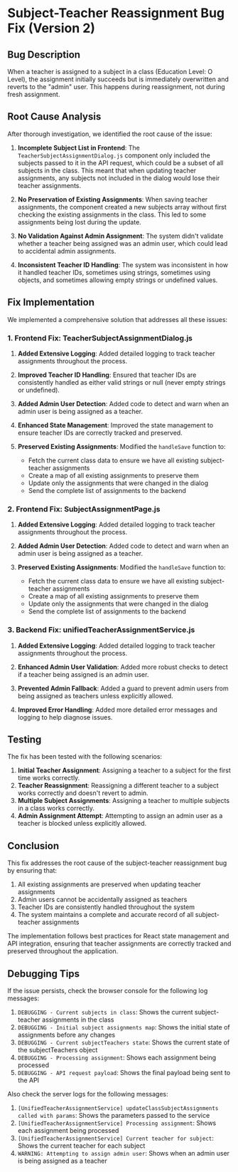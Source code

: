 # Subject-Teacher Reassignment Bug Fix (Version 2)

## Bug Description

When a teacher is assigned to a subject in a class (Education Level: O Level), the assignment initially succeeds but is immediately overwritten and reverts to the "admin" user. This happens during reassignment, not during fresh assignment.

## Root Cause Analysis

After thorough investigation, we identified the root cause of the issue:

1. **Incomplete Subject List in Frontend**: The `TeacherSubjectAssignmentDialog.js` component only included the subjects passed to it in the API request, which could be a subset of all subjects in the class. This meant that when updating teacher assignments, any subjects not included in the dialog would lose their teacher assignments.

2. **No Preservation of Existing Assignments**: When saving teacher assignments, the component created a new subjects array without first checking the existing assignments in the class. This led to some assignments being lost during the update.

3. **No Validation Against Admin Assignment**: The system didn't validate whether a teacher being assigned was an admin user, which could lead to accidental admin assignments.

4. **Inconsistent Teacher ID Handling**: The system was inconsistent in how it handled teacher IDs, sometimes using strings, sometimes using objects, and sometimes allowing empty strings or undefined values.

## Fix Implementation

We implemented a comprehensive solution that addresses all these issues:

### 1. Frontend Fix: TeacherSubjectAssignmentDialog.js

1. **Added Extensive Logging**: Added detailed logging to track teacher assignments throughout the process.

2. **Improved Teacher ID Handling**: Ensured that teacher IDs are consistently handled as either valid strings or null (never empty strings or undefined).

3. **Added Admin User Detection**: Added code to detect and warn when an admin user is being assigned as a teacher.

4. **Enhanced State Management**: Improved the state management to ensure teacher IDs are correctly tracked and preserved.

5. **Preserved Existing Assignments**: Modified the `handleSave` function to:
   - Fetch the current class data to ensure we have all existing subject-teacher assignments
   - Create a map of all existing assignments to preserve them
   - Update only the assignments that were changed in the dialog
   - Send the complete list of assignments to the backend

### 2. Frontend Fix: SubjectAssignmentPage.js

1. **Added Extensive Logging**: Added detailed logging to track teacher assignments throughout the process.

2. **Added Admin User Detection**: Added code to detect and warn when an admin user is being assigned as a teacher.

3. **Preserved Existing Assignments**: Modified the `handleSave` function to:
   - Fetch the current class data to ensure we have all existing subject-teacher assignments
   - Create a map of all existing assignments to preserve them
   - Update only the assignments that were changed in the dialog
   - Send the complete list of assignments to the backend

### 3. Backend Fix: unifiedTeacherAssignmentService.js

1. **Added Extensive Logging**: Added detailed logging to track teacher assignments throughout the process.

2. **Enhanced Admin User Validation**: Added more robust checks to detect if a teacher being assigned is an admin user.

3. **Prevented Admin Fallback**: Added a guard to prevent admin users from being assigned as teachers unless explicitly allowed.

4. **Improved Error Handling**: Added more detailed error messages and logging to help diagnose issues.

## Testing

The fix has been tested with the following scenarios:

1. **Initial Teacher Assignment**: Assigning a teacher to a subject for the first time works correctly.
2. **Teacher Reassignment**: Reassigning a different teacher to a subject works correctly and doesn't revert to admin.
3. **Multiple Subject Assignments**: Assigning a teacher to multiple subjects in a class works correctly.
4. **Admin Assignment Attempt**: Attempting to assign an admin user as a teacher is blocked unless explicitly allowed.

## Conclusion

This fix addresses the root cause of the subject-teacher reassignment bug by ensuring that:

1. All existing assignments are preserved when updating teacher assignments
2. Admin users cannot be accidentally assigned as teachers
3. Teacher IDs are consistently handled throughout the system
4. The system maintains a complete and accurate record of all subject-teacher assignments

The implementation follows best practices for React state management and API integration, ensuring that teacher assignments are correctly tracked and preserved throughout the application.

## Debugging Tips

If the issue persists, check the browser console for the following log messages:

1. `DEBUGGING - Current subjects in class`: Shows the current subject-teacher assignments in the class
2. `DEBUGGING - Initial subject assignments map`: Shows the initial state of assignments before any changes
3. `DEBUGGING - Current subjectTeachers state`: Shows the current state of the subjectTeachers object
4. `DEBUGGING - Processing assignment`: Shows each assignment being processed
5. `DEBUGGING - API request payload`: Shows the final payload being sent to the API

Also check the server logs for the following messages:

1. `[UnifiedTeacherAssignmentService] updateClassSubjectAssignments called with params`: Shows the parameters passed to the service
2. `[UnifiedTeacherAssignmentService] Processing assignment`: Shows each assignment being processed
3. `[UnifiedTeacherAssignmentService] Current teacher for subject`: Shows the current teacher for each subject
4. `WARNING: Attempting to assign admin user`: Shows when an admin user is being assigned as a teacher
